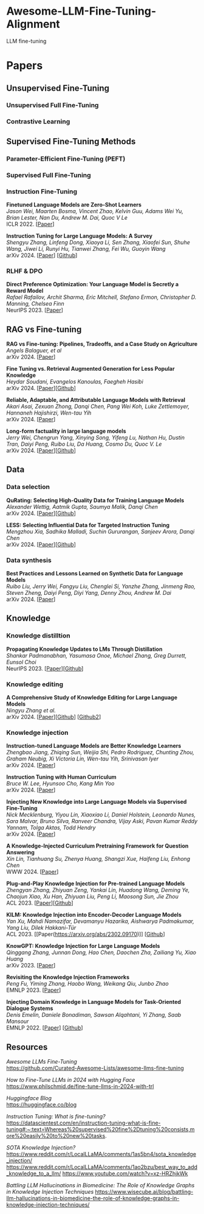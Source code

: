 # Awesome-LLM-Fine-Tuning-Alignment
LLM fine-tuning 



# Papers 


## Unsupervised Fine-Tuning 

### Unsupervised Full Fine-Tuning

### Contrastive Learning 


## Supervised Fine-Tuning Methods

### Parameter-Efficient Fine-Tuning (PEFT)


### Supervised Full Fine-Tuning 


### Instruction Fine-Tuning 

**Finetuned Language Models are Zero-Shot Learners** \
*Jason Wei, Maarten Bosma, Vincent Zhao, Kelvin Guu, Adams Wei Yu, Brian Lester, Nan Du, Andrew M. Dai, Quoc V Le* \
ICLR 2022. [[Paper](https://openreview.net/forum?id=gEZrGCozdqR)]

**Instruction Tuning for Large Language Models: A Survey** \
*Shengyu Zhang, Linfeng Dong, Xiaoya Li, Sen Zhang, Xiaofei Sun, Shuhe Wang, Jiwei Li, Runyi Hu, Tianwei Zhang, Fei Wu, Guoyin Wang* \
arXiv 2024. [[Paper](https://arxiv.org/abs/2308.10792)] [[Github](https://github.com/xiaoya-li/instruction-tuning-survey)] 


### RLHF & DPO

**Direct Preference Optimization: Your Language Model is Secretly a Reward Model** \
*Rafael Rafailov, Archit Sharma, Eric Mitchell, Stefano Ermon, Christopher D. Manning, Chelsea Finn*  \
NeurIPS 2023. [[Paper](https://openreview.net/forum?id=HPuSIXJaa9&utm_source=substack&utm_medium=email)]


## RAG vs Fine-tuning 

**RAG vs Fine-tuning: Pipelines, Tradeoffs, and a Case Study on Agriculture** \
*Angels Balaguer, et al* \
arXiv 2024. [[Paper](https://arxiv.org/abs/2401.08406)]

**Fine Tuning vs. Retrieval Augmented Generation for Less Popular Knowledge**  \
*Heydar Soudani, Evangelos Kanoulas, Faegheh Hasibi* \
arXiv 2024. [[Paper](https://arxiv.org/abs/2403.01432)][[Github](https://github.com/heydarsoudani/ragvsft)]

**Reliable, Adaptable, and Attributable Language Models with Retrieval** \
*Akari Asai, Zexuan Zhong, Danqi Chen, Pang Wei Koh, Luke Zettlemoyer, Hannaneh Hajishirzi, Wen-tau Yih* \
arXiv 2024. [[Paper](https://arxiv.org/abs/2403.03187)]

**Long-form factuality in large language models** \
*Jerry Wei, Chengrun Yang, Xinying Song, Yifeng Lu, Nathan Hu, Dustin Tran, Daiyi Peng, Ruibo Liu, Da Huang, Cosmo Du, Quoc V. Le* \
arXiv 2024. [[Paper](https://arxiv.org/abs/2403.18802)][[Github](https://github.com/google-deepmind/long-form-factuality)]


## Data 

### Data selection

**QuRating: Selecting High-Quality Data for Training Language Models**  \
*Alexander Wettig, Aatmik Gupta, Saumya Malik, Danqi Chen* \
arXiv 2024. [[Paper](https://arxiv.org/abs/2402.09739)][[Github](https://github.com/princeton-nlp/qurating)]

**LESS: Selecting Influential Data for Targeted Instruction Tuning** \
*Mengzhou Xia, Sadhika Malladi, Suchin Gururangan, Sanjeev Arora, Danqi Chen* \
arXiv 2024. [[Paper](https://arxiv.org/abs/2402.04333)][[Github](https://github.com/princeton-nlp/less)]


### Data synthesis 

**Best Practices and Lessons Learned on Synthetic Data for Language Models** \
*Ruibo Liu, Jerry Wei, Fangyu Liu, Chenglei Si, Yanzhe Zhang, Jinmeng Rao, Steven Zheng, Daiyi Peng, Diyi Yang, Denny Zhou, Andrew M. Dai* \
arXiv 2024. [[Paper](https://arxiv.org/abs/2404.07503)] 


## Knowledge 

### Knowledge distilltion 
**Propagating Knowledge Updates to LMs Through Distillation** \
*Shankar Padmanabhan, Yasumasa Onoe, Michael Zhang, Greg Durrett, Eunsol Choi*\
NeurIPS 2023. [[Paper](https://proceedings.neurips.cc/paper_files/paper/2023/file/932147114c48f8b04d41aebc0c631158-Paper-Conference.pdf)][[Github](https://github.com/shankarp8/knowledge_distillation)]


### Knowledge editing

**A Comprehensive Study of Knowledge Editing for Large Language Models** \
*Ningyu Zhang et al.* \
arXiv 2024. [[Paper](https://arxiv.org/abs/2401.01286)][[Github](https://github.com/zjunlp/easyedit)] [[Github2](https://github.com/zjunlp/knowledgeeditingpapers)]


### Knowledge injection 

**Instruction-tuned Language Models are Better Knowledge Learners** \
*Zhengbao Jiang, Zhiqing Sun, Weijia Shi, Pedro Rodriguez, Chunting Zhou, Graham Neubig, Xi Victoria Lin, Wen-tau Yih, Srinivasan Iyer* \
arXiv 2024. [[Paper](https://arxiv.org/abs/2402.12847)] 

**Instruction Tuning with Human Curriculum** \
*Bruce W. Lee, Hyunsoo Cho, Kang Min Yoo*  \
arXiv 2024. [[Paper](https://arxiv.org/abs/2310.09518)]

**Injecting New Knowledge into Large Language Models via Supervised Fine-Tuning** \
*Nick Mecklenburg, Yiyou Lin, Xiaoxiao Li, Daniel Holstein, Leonardo Nunes, Sara Malvar, Bruno Silva, Ranveer Chandra, Vijay Aski, Pavan Kumar Reddy Yannam, Tolga Aktas, Todd Hendry* \
arXiv 2024. [[Paper](https://arxiv.org/abs/2404.00213)]

**A Knowledge-Injected Curriculum Pretraining Framework for Question Answering** \
*Xin Lin, Tianhuang Su, Zhenya Huang, Shangzi Xue, Haifeng Liu, Enhong Chen* \
WWW 2024. [[Paper](https://arxiv.org/abs/2403.09712)] 

**Plug-and-Play Knowledge Injection for Pre-trained Language Models** \
*Zhengyan Zhang, Zhiyuan Zeng, Yankai Lin, Huadong Wang, Deming Ye, Chaojun Xiao, Xu Han, Zhiyuan Liu, Peng Li, Maosong Sun, Jie Zhou* \
ACL 2023. [[Paper](https://arxiv.org/abs/2305.17691)][[Github](https://github.com/thunlp/knowledge-plugin)]

**KILM: Knowledge Injection into Encoder-Decoder Language Models** \
*Yan Xu, Mahdi Namazifar, Devamanyu Hazarika, Aishwarya Padmakumar, Yang Liu, Dilek Hakkani-Tür* \
ACL 2023. [[Paper(https://arxiv.org/abs/2302.09170)]] [[Github](https://github.com/alexa/kilm)]

**KnowGPT: Knowledge Injection for Large Language Models** \
*Qinggang Zhang, Junnan Dong, Hao Chen, Daochen Zha, Zailiang Yu, Xiao Huang* \
arXiv 2023. [[Paper](https://arxiv.org/abs/2312.06185)]

**Revisiting the Knowledge Injection Frameworks** \
*Peng Fu, Yiming Zhang, Haobo Wang, Weikang Qiu, Junbo Zhao* \
EMNLP 2023. [[Paper](https://arxiv.org/abs/2311.01150)]

**Injecting Domain Knowledge in Language Models for Task-Oriented Dialogue Systems** \
*Denis Emelin, Daniele Bonadiman, Sawsan Alqahtani, Yi Zhang, Saab Mansour* \
EMNLP 2022. [[Paper](https://arxiv.org/abs/2212.08120)] [[Github](https://github.com/amazon-research/domain-knowledge-injection)]



## Resources 

*Awesome LLMs Fine-Tuning* \
https://github.com/Curated-Awesome-Lists/awesome-llms-fine-tuning 

*How to Fine-Tune LLMs in 2024 with Hugging Face* \
https://www.philschmid.de/fine-tune-llms-in-2024-with-trl 

*Huggingface Blog* \
https://huggingface.co/blog

*Instruction Tuning: What is fine-tuning?* \
https://datascientest.com/en/instruction-tuning-what-is-fine-tuning#:~:text=Whereas%20supervised%20fine%2Dtuning%20consists,more%20easily%20to%20new%20tasks.

*SOTA Knowledge Injection?* 
https://www.reddit.com/r/LocalLLaMA/comments/1as5bn4/sota_knowledge_injection/
https://www.reddit.com/r/LocalLLaMA/comments/1ao2bzu/best_way_to_add_knowledge_to_a_llm/
https://www.youtube.com/watch?v=xz-HRZhjkWk

*Battling LLM Hallucinations in Biomedicine: The Role of Knowledge Graphs in Knowledge Injection Techniques*
https://www.wisecube.ai/blog/battling-llm-hallucinations-in-biomedicine-the-role-of-knowledge-graphs-in-knowledge-injection-techniques/

<!-- course
https://github.com/aishwaryanr/awesome-generative-ai-guide/blob/main/free_courses/Applied_LLMs_Mastery_2024/week3_finetuning_llms.md
 -->
